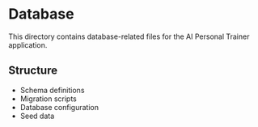 # Database

This directory contains database-related files for the AI Personal Trainer application.

## Structure
- Schema definitions
- Migration scripts
- Database configuration
- Seed data
